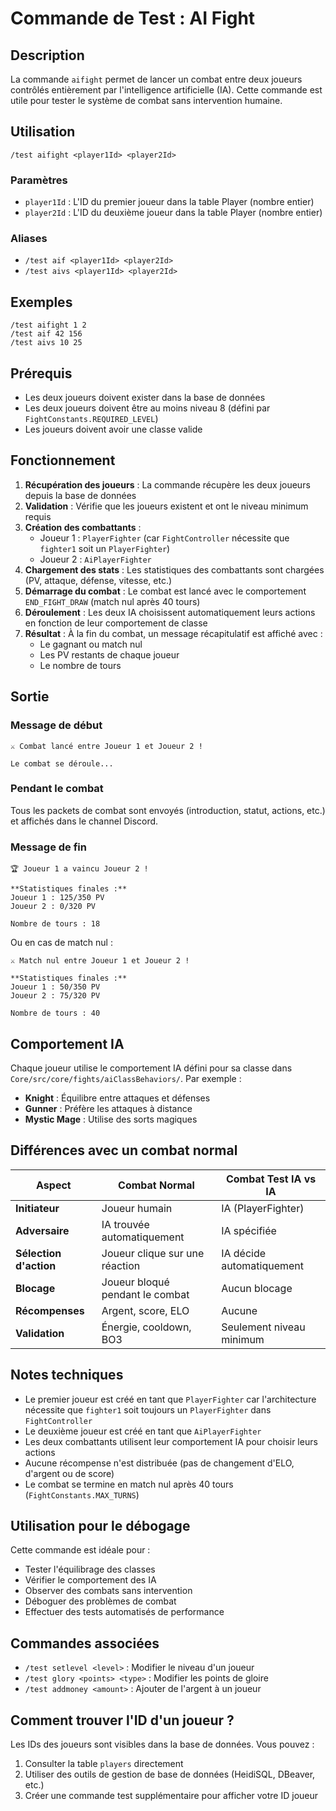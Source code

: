 # Commande de Test : AI Fight

## Description

La commande `aifight` permet de lancer un combat entre deux joueurs contrôlés entièrement par l'intelligence artificielle (IA). Cette commande est utile pour tester le système de combat sans intervention humaine.

## Utilisation

```
/test aifight <player1Id> <player2Id>
```

### Paramètres

- `player1Id` : L'ID du premier joueur dans la table Player (nombre entier)
- `player2Id` : L'ID du deuxième joueur dans la table Player (nombre entier)

### Aliases

- `/test aif <player1Id> <player2Id>`
- `/test aivs <player1Id> <player2Id>`

## Exemples

```
/test aifight 1 2
/test aif 42 156
/test aivs 10 25
```

## Prérequis

- Les deux joueurs doivent exister dans la base de données
- Les deux joueurs doivent être au moins niveau 8 (défini par `FightConstants.REQUIRED_LEVEL`)
- Les joueurs doivent avoir une classe valide

## Fonctionnement

1. **Récupération des joueurs** : La commande récupère les deux joueurs depuis la base de données
2. **Validation** : Vérifie que les joueurs existent et ont le niveau minimum requis
3. **Création des combattants** :
   - Joueur 1 : `PlayerFighter` (car `FightController` nécessite que `fighter1` soit un `PlayerFighter`)
   - Joueur 2 : `AiPlayerFighter`
4. **Chargement des stats** : Les statistiques des combattants sont chargées (PV, attaque, défense, vitesse, etc.)
5. **Démarrage du combat** : Le combat est lancé avec le comportement `END_FIGHT_DRAW` (match nul après 40 tours)
6. **Déroulement** : Les deux IA choisissent automatiquement leurs actions en fonction de leur comportement de classe
7. **Résultat** : À la fin du combat, un message récapitulatif est affiché avec :
   - Le gagnant ou match nul
   - Les PV restants de chaque joueur
   - Le nombre de tours

## Sortie

### Message de début
```
⚔️ Combat lancé entre Joueur 1 et Joueur 2 !

Le combat se déroule...
```

### Pendant le combat
Tous les packets de combat sont envoyés (introduction, statut, actions, etc.) et affichés dans le channel Discord.

### Message de fin
```
🏆 Joueur 1 a vaincu Joueur 2 !

**Statistiques finales :**
Joueur 1 : 125/350 PV
Joueur 2 : 0/320 PV

Nombre de tours : 18
```

Ou en cas de match nul :
```
⚔️ Match nul entre Joueur 1 et Joueur 2 !

**Statistiques finales :**
Joueur 1 : 50/350 PV
Joueur 2 : 75/320 PV

Nombre de tours : 40
```

## Comportement IA

Chaque joueur utilise le comportement IA défini pour sa classe dans `Core/src/core/fights/aiClassBehaviors/`. Par exemple :
- **Knight** : Équilibre entre attaques et défenses
- **Gunner** : Préfère les attaques à distance
- **Mystic Mage** : Utilise des sorts magiques

## Différences avec un combat normal

| Aspect | Combat Normal | Combat Test IA vs IA |
|--------|---------------|----------------------|
| **Initiateur** | Joueur humain | IA (PlayerFighter) |
| **Adversaire** | IA trouvée automatiquement | IA spécifiée |
| **Sélection d'action** | Joueur clique sur une réaction | IA décide automatiquement |
| **Blocage** | Joueur bloqué pendant le combat | Aucun blocage |
| **Récompenses** | Argent, score, ELO | Aucune |
| **Validation** | Énergie, cooldown, BO3 | Seulement niveau minimum |

## Notes techniques

- Le premier joueur est créé en tant que `PlayerFighter` car l'architecture nécessite que `fighter1` soit toujours un `PlayerFighter` dans `FightController`
- Le deuxième joueur est créé en tant que `AiPlayerFighter`
- Les deux combattants utilisent leur comportement IA pour choisir leurs actions
- Aucune récompense n'est distribuée (pas de changement d'ELO, d'argent ou de score)
- Le combat se termine en match nul après 40 tours (`FightConstants.MAX_TURNS`)

## Utilisation pour le débogage

Cette commande est idéale pour :
- Tester l'équilibrage des classes
- Vérifier le comportement des IA
- Observer des combats sans intervention
- Déboguer des problèmes de combat
- Effectuer des tests automatisés de performance

## Commandes associées

- `/test setlevel <level>` : Modifier le niveau d'un joueur
- `/test glory <points> <type>` : Modifier les points de gloire
- `/test addmoney <amount>` : Ajouter de l'argent à un joueur

## Comment trouver l'ID d'un joueur ?

Les IDs des joueurs sont visibles dans la base de données. Vous pouvez :
1. Consulter la table `players` directement
2. Utiliser des outils de gestion de base de données (HeidiSQL, DBeaver, etc.)
3. Créer une commande test supplémentaire pour afficher votre ID joueur
